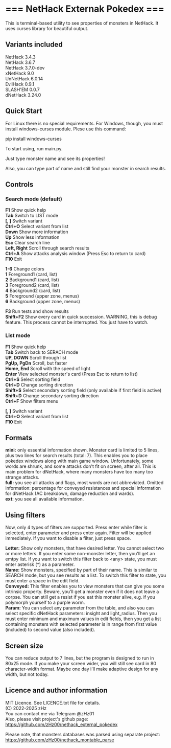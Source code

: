 # === NetHack Externak Pokedex ===

This is terminal-based utility to see properties of monsters in NetHack. It uses curses library for beautiful output.

## Variants included

NetHack 3.4.3  
NetHack 3.6.7  
NetHack 3.7.0-dev  
xNetHack 9.0  
UnNetHack 6.0.14  
EvilHack 0.9.1  
SLASH'EM 0.0.7  
dNetHack 3.24.0  

## Quick Start

For Linux there is no special requirements. For Windows, though, you must install windows-curses module. Plese use this command:

pip install windows-curses

To start using, run main.py.

Just type monster name and see its properties!

Also, you can type part of name and still find your monster in search results.

## Controls

### Search mode (default)
**F1**			Show quick help  
**Tab**			Switch to LIST mode  
**[, ]**		Switch variant  
**Ctrl+O**		Select variant from list  
**Down**		Show more information  
**Up**			Show less information  
**Esc**			Clear search line  
**Left, Right**	Scroll through search results  
**Ctrl+A**		Show attacks analysis window (Press Esc to return to card)  
**F10**			Exit  
  
**1-6**			Change colors  
**1**			Foreground1 (card, list)  
**2**			Background1 (card, list)  
**3**			Foreground2 (card, list)  
**4**			Background2 (card, list)  
**5**			Foreground (upper zone, menus)  
**6**			Background (upper zone, menus)  

**F3**			Run tests and show results  
**Shift+F2**	Show every card in quick succession. WARNING, this is debug feature. This process cannot be interrupted. You just have to watch.

### List mode
**F1**			Show quick help  
**Tab**			Switch back to SERACH mode  
**UP, DOWN**	Scroll through list  
**PgUp, PgDn**	Scroll, but faster  
**Home, End**	Scroll with the speed of light  
**Enter**		View selected monster's card (Press Esc to return to list)  
**Ctrl+S**		Select sorting field  
**Ctrl+D**		Change sorting direction  
**Shift+S**		Select secondary sorting field (only available if first field is active)  
**Shift+D**		Change secondary sorting direction  
**Ctrl+F**		Show filters menu

**[, ]**		Switch variant  
**Ctrl+O**		Select variant from list  
**F10**			Exit  

## Formats

**mini:**	only essential information shown. Monster card is limited to 5 lines, plus two lines for search results (total: 7). This enables you to place pokedex windows along with main game window. Unfortunately, some words are shrunk, and some attacks don't fit on screen, after all. This is main problem for dNetHack, where many monsters have too many too strange attacks.  
**full:**	you see all attacks and flags, most words are not abbreviated. Omitted information: percentage for conveyed resistances and special information for dNetHack (AC breakdown, damage reduction and wards).  
**ext:**	you see all available information.

## Using filters

Now, only 4 types of filters are supported. Press enter while filter is selected, enter parameter and press enter again. Filter will be applied immediately. If you want to disable a filter, just press space.

**Letter:**		Show only monsters, that have desired letter. You cannot select two or more letters. If you enter some non-monster letter, then you'll get an emtpy list. If you want to switch this filter back to \<any\> state, you must enter asterisk (\*) as a parameter.  
**Name:**		Show monsters, specified by part of their name. This is similar to SEARCH mode, but you see results as a list. To switch this filter to <any> state, you must enter a space in the edit field.  
**Conveyed:**	This filter enables you to view monsters that can give you some intrinsic property. Beware, you'll get a monster even if it does not leave a corpse. You can still get a resist if you eat this monster alive, e.g. if you polymorph yourself to a purple worm.  
**Param:**		You can select any parameter from the table, and also you can select specific dNetHack parameters: insight and light_radius. Then you must enter minimum and maximum values in edit fields, then you get a list containing monsters with selected parameter is in range from first value (included) to second value (also included).

## Screen size

You can reduce output to 7 lines, but the program is designed to run in 80x25 mode. If you make your screen wider, you will still see card in 80 character-width format. Maybe one day i'll make adaptive design for any width, but not today.

## Licence and author information

MIT Licence. See LICENCE.txt file for details.  
(C) 2022-2025 zHz  
You can contact me via Telegram @zHz01  
Also, please visit project's github page:  
https://github.com/zHz00/nethack_external_pokedex

Please note, that monsters databases was parsed using separate project:  
https://github.com/zHz00/nethack_montable_parse